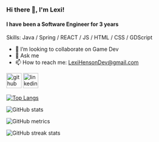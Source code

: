 ### Hi there 👋, I'm Lexi!
#### I have been a Software Engineer for 3 years

Skills: Java / Spring / REACT / JS / HTML / CSS / GDScript 

- 👯 I’m looking to collaborate on Game Dev 
- 💬 Ask me 
- 📫 How to reach me: LexiHensonDev@gmail.com


[<img src='https://cdn.jsdelivr.net/npm/simple-icons@3.0.1/icons/github.svg' alt='github' height='40'>](https://github.com/LexiHDev)  [<img src='https://cdn.jsdelivr.net/npm/simple-icons@3.0.1/icons/linkedin.svg' alt='linkedin' height='40'>](https://www.linkedin.com/in/https://www.buymeacoffee.com/Lexi?new=1/)  

[![Top Langs](https://github-readme-stats.vercel.app/api/top-langs/?username=LexiHDev)](https://github.com/anuraghazra/github-readme-stats)

![GitHub stats](https://github-readme-stats.vercel.app/api?username=LexiHDev&show_icons=true&count_private=true)  

![GitHub metrics](https://metrics.lecoq.io/LexiHDev)  

![GitHub streak stats](https://github-readme-streak-stats.herokuapp.com/?user=LexiHDev)  